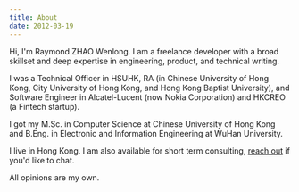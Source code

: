 ```yaml
---
title: About
date: 2012-03-19
---
```


Hi, I'm Raymond ZHAO Wenlong. I am a freelance developer with a broad skillset and deep expertise in engineering, product, and technical writing.  

I was a Technical Officer in HSUHK, RA (in Chinese University of Hong Kong, City University of Hong Kong, and Hong Kong Baptist University), and Software Engineer in Alcatel-Lucent (now Nokia Corporation) and HKCREO (a Fintech startup).  

I got my M.Sc. in Computer Science at Chinese University of Hong Kong and B.Eng. in Electronic and Information Engineering at WuHan University.   

I live in Hong Kong. I am also available for short term consulting, [reach out](bestraymond@icloud.com) if you'd like to chat.  

All opinions are my own.  
